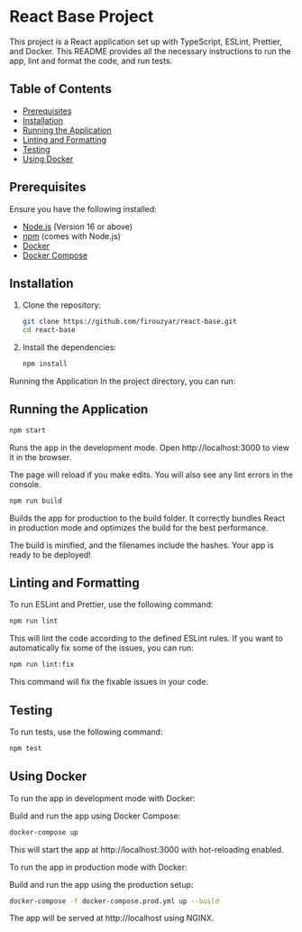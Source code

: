 # React Base Project

This project is a React application set up with TypeScript, ESLint, Prettier, and Docker. This README provides all the necessary instructions to run the app, lint and format the code, and run tests.

## Table of Contents

- [Prerequisites](#prerequisites)
- [Installation](#installation)
- [Running the Application](#running-the-application)
- [Linting and Formatting](#linting-and-formatting)
- [Testing](#testing)
- [Using Docker](#using-docker)

## Prerequisites

Ensure you have the following installed:

- [Node.js](https://nodejs.org/) (Version 16 or above)
- [npm](https://www.npmjs.com/) (comes with Node.js)
- [Docker](https://www.docker.com/get-started)
- [Docker Compose](https://docs.docker.com/compose/)

## Installation

1. Clone the repository:

   ```bash
   git clone https://github.com/firouzyar/react-base.git
   cd react-base

   ```

2. Install the dependencies:

   ```bash
   npm install
   ```

Running the Application
In the project directory, you can run:

## Running the Application

```bash
npm start
```

Runs the app in the development mode.
Open http://localhost:3000 to view it in the browser.

The page will reload if you make edits.
You will also see any lint errors in the console.

```bash
npm run build
```

Builds the app for production to the build folder.
It correctly bundles React in production mode and optimizes the build for the best performance.

The build is minified, and the filenames include the hashes.
Your app is ready to be deployed!

## Linting and Formatting

To run ESLint and Prettier, use the following command:

```bash
npm run lint
```

This will lint the code according to the defined ESLint rules. If you want to automatically fix some of the issues, you can run:

```bash
npm run lint:fix
```

This command will fix the fixable issues in your code.

## Testing

To run tests, use the following command:

```bash
npm test
```

## Using Docker

To run the app in development mode with Docker:

Build and run the app using Docker Compose:

```bash
docker-compose up
```

This will start the app at http://localhost:3000 with hot-reloading enabled.

To run the app in production mode with Docker:

Build and run the app using the production setup:

```bash
docker-compose -f docker-compose.prod.yml up --build
```

The app will be served at http://localhost using NGINX.
